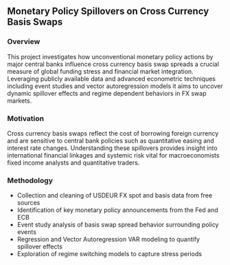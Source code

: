 ## Monetary Policy Spillovers on Cross Currency Basis Swaps

### Overview

This project investigates how unconventional monetary policy actions by major central banks influence cross currency basis swap spreads a crucial measure of global funding stress and financial market integration. Leveraging publicly available data and advanced econometric techniques including event studies and vector autoregression models it aims to uncover dynamic spillover effects and regime dependent behaviors in FX swap markets.

### Motivation

Cross currency basis swaps reflect the cost of borrowing foreign currency and are sensitive to central bank policies such as quantitative easing and interest rate changes. Understanding these spillovers provides insight into international financial linkages and systemic risk vital for macroeconomists fixed income analysts and quantitative traders.

### Methodology

- Collection and cleaning of USDEUR FX spot and basis data from free sources  
- Identification of key monetary policy announcements from the Fed and ECB  
- Event study analysis of basis swap spread behavior surrounding policy events  
- Regression and Vector Autoregression VAR modeling to quantify spillover effects  
- Exploration of regime switching models to capture stress periods  
